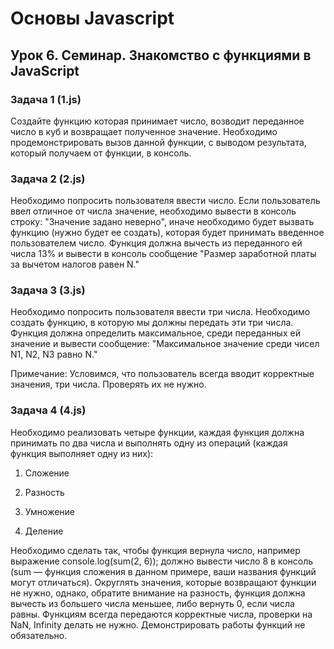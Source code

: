 # Основы Javascript

## Урок 6. Семинар. Знакомство с функциями в JavaScript

### Задача 1 (1.js)

Создайте функцию которая принимает число, возводит переданное число в куб и
возвращает полученное значение.
Необходимо продемонстрировать вызов данной функции, с выводом результата,
который получаем от функции, в консоль.

### Задача 2 (2.js)

Необходимо попросить пользователя ввести число.
Если пользователь ввел отличное от числа значение, необходимо вывести в консоль
строку: "Значение задано неверно", иначе необходимо будет вызвать функцию
(нужно будет ее создать), которая будет принимать введенное пользователем
число. Функция должна вычесть из переданного ей числа 13% и вывести в консоль
сообщение "Размер заработной платы за вычетом налогов равен N."

### Задача 3 (3.js)

Необходимо попросить пользователя ввести три числа.
Необходимо создать функцию, в которую мы должны передать эти три числа.
Функция должна определить максимальное, среди переданных ей значение и
вывести сообщение: "Максимальное значение среди чисел N1, N2, N3 равно N."

Примечание: Условимся, что пользователь всегда вводит корректные значения,
три числа. Проверять их не нужно.

### Задача 4 (4.js)

Необходимо реализовать четыре функции, каждая функция должна принимать по два
числа и выполнять одну из операций (каждая функция выполняет одну из них):

1. Сложение

2. Разность

3. Умножение

4. Деление

Необходимо сделать так, чтобы функция вернула число, например выражение
console.log(sum(2, 6)); должно вывести число 8 в консоль (sum — функция сложения в данном примере, ваши названия функций могут отличаться). Округлять значения, которые возвращают функции не нужно, однако, обратите внимание на разность, функция должна вычесть из большего числа меньшее, либо вернуть 0, если числа равны. Функциям всегда передаются корректные числа, проверки на NaN, Infinity делать не нужно. Демонстрировать работы функций не обязательно.
